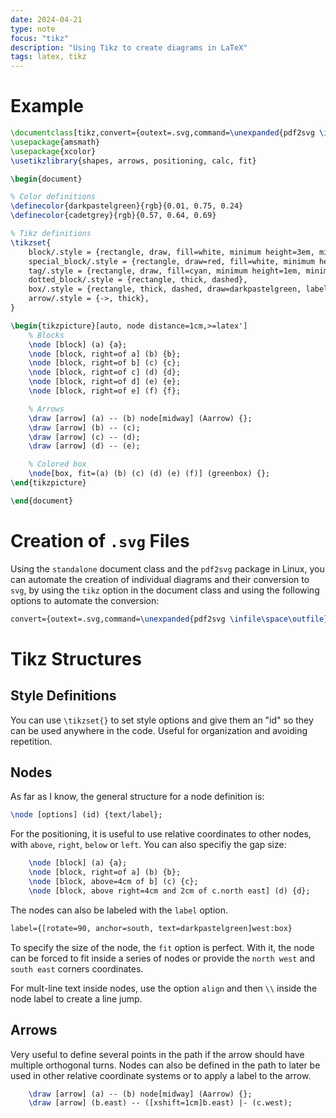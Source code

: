```yaml
---
date: 2024-04-21
type: note
focus: "tikz"
description: "Using Tikz to create diagrams in LaTeX"
tags: latex, tikz
---
```


# Example

```latex
\documentclass[tikz,convert={outext=.svg,command=\unexpanded{pdf2svg \infile\space\outfile}},multi=false]{standalone}
\usepackage{amsmath}
\usepackage{xcolor}
\usetikzlibrary{shapes, arrows, positioning, calc, fit}

\begin{document}

% Color definitions
\definecolor{darkpastelgreen}{rgb}{0.01, 0.75, 0.24}
\definecolor{cadetgrey}{rgb}{0.57, 0.64, 0.69}

% Tikz definitions
\tikzset{
    block/.style = {rectangle, draw, fill=white, minimum height=3em, minimum width=3em, align=center},
    special_block/.style = {rectangle, draw=red, fill=white, minimum height=3em, minimum width=3em, align=center},
    tag/.style = {rectangle, draw, fill=cyan, minimum height=1em, minimum width=1em, align=center},
    dotted_block/.style = {rectangle, thick, dashed},
    box/.style = {rectangle, thick, dashed, draw=darkpastelgreen, label={[rotate=90, anchor=south, text=darkpastelgreen]west:box}},
    arrow/.style = {->, thick},
}

\begin{tikzpicture}[auto, node distance=1cm,>=latex']
    % Blocks
    \node [block] (a) {a};
    \node [block, right=of a] (b) {b};
    \node [block, right=of b] (c) {c};
    \node [block, right=of c] (d) {d};
    \node [block, right=of d] (e) {e};
    \node [block, right=of e] (f) {f};

    % Arrows
    \draw [arrow] (a) -- (b) node[midway] (Aarrow) {};
    \draw [arrow] (b) -- (c);
    \draw [arrow] (c) -- (d);
    \draw [arrow] (d) -- (e);

    % Colored box
    \node[box, fit=(a) (b) (c) (d) (e) (f)] (greenbox) {};
\end{tikzpicture}

\end{document}
```

# Creation of `.svg` Files

Using the `standalone` document class and the `pdf2svg` package in Linux, you can automate the creation of individual diagrams and their conversion to `svg`, by using the `tikz` option in the document class and using the following options to automate the conversion:

```latex
convert={outext=.svg,command=\unexpanded{pdf2svg \infile\space\outfile}},multi=false
```

# Tikz Structures

## Style Definitions

You can use `\tikzset{}` to set style options and give them an "id" so they can be used anywhere in the code. Useful for organization and avoiding repetition.

## Nodes

As far as I know, the general structure for a node definition is:

```latex
\node [options] (id) {text/label};
```

For the positioning, it is useful to use relative coordinates to other nodes, with `above`, `right`, `below` or `left`. You can also specifiy the gap size:

```latex
    \node [block] (a) {a};
    \node [block, right=of a] (b) {b};
    \node [block, above=4cm of b] (c) {c};
    \node [block, above right=4cm and 2cm of c.north east] (d) {d};
```

The nodes can also be labeled with the `label` option.

```latex
label={[rotate=90, anchor=south, text=darkpastelgreen]west:box}
```

To specify the size of the node, the `fit` option is perfect. With it, the node can be forced to fit inside a series of nodes or provide the `north west` and `south east` corners coordinates.

For mult-line text inside nodes, use the option `align` and then `\\` inside the node label to create a line jump.

## Arrows

Very useful to define several points in the path if the arrow should have multiple orthogonal turns. Nodes can also be defined in the path to later be used in other relative coordinate systems or to apply a label to the arrow.

```latex
    \draw [arrow] (a) -- (b) node[midway] (Aarrow) {};
    \draw [arrow] (b.east) -- ([xshift=1cm]b.east) |- (c.west);
```